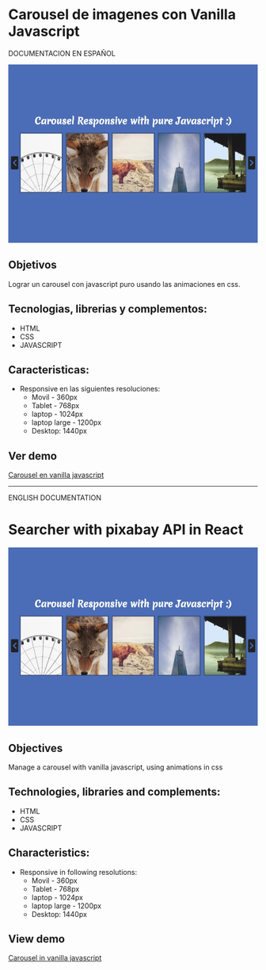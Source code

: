 # Carousel de imagenes con Vanilla Javascript

DOCUMENTACION EN ESPAÑOL

![imagen carousel con vanilla javascript responsive](/images/demo-carousel.jpg "imagen carousel con vanilla javascript responsive")

## Objetivos
Lograr un carousel con javascript puro usando las animaciones en css.

## Tecnologias, librerias y complementos:
* HTML
* CSS
* JAVASCRIPT

## Caracteristicas:
* Responsive en las siguientes resoluciones:
  * Movil - 360px
  * Tablet - 768px
  * laptop - 1024px
  * laptop large - 1200px
  * Desktop: 1440px

## Ver demo
[Carousel en vanilla javascript](https://angelsalvadordev.github.io/carousel-javascript-puro/)


-----------------------------------
ENGLISH DOCUMENTATION

# Searcher with pixabay API in React

![image carousel with vanilla javascript responsive](/images/demo-carousel.jpg "image carousel with vanilla javascript responsive")

## Objectives
Manage a carousel with vanilla javascript, using animations in css

## Technologies, libraries and complements:
* HTML
* CSS
* JAVASCRIPT

## Characteristics:
* Responsive in following resolutions:
  * Movil - 360px
  * Tablet - 768px
  * laptop - 1024px
  * laptop large - 1200px
  * Desktop: 1440px

## View demo
[Carousel in vanilla javascript](https://angelsalvadordev.github.io/carousel-javascript-puro/)